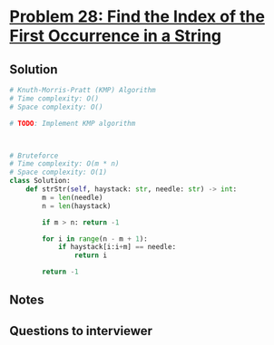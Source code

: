 # [Problem 28: Find the Index of the First Occurrence in a String](https://leetcode.com/problems/find-the-index-of-the-first-occurrence-in-a-string/)

## Solution

```py
# Knuth-Morris-Pratt (KMP) Algorithm
# Time complexity: O()
# Space complexity: O()

# TODO: Implement KMP algorithm



# Bruteforce
# Time complexity: O(m * n)
# Space complexity: O(1)
class Solution:
    def strStr(self, haystack: str, needle: str) -> int:
        m = len(needle)
        n = len(haystack)

        if m > n: return -1

        for i in range(n - m + 1):
            if haystack[i:i+m] == needle:
                return i

        return -1


```

## Notes

## Questions to interviewer
